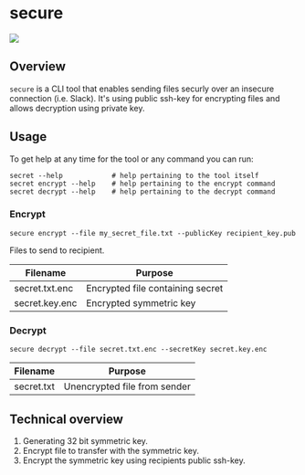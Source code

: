 # secure
[![][languagego img]][languagego]

## Overview

`secure` is a CLI tool that enables sending files securly over an insecure connection (i.e. Slack). It's using public ssh-key for encrypting files and allows decryption using private key.

## Usage

To get help at any time for the tool or any command you can run:

```
secret --help            # help pertaining to the tool itself
secret encrypt --help    # help pertaining to the encrypt command
secret decrypt --help    # help pertaining to the decrypt command
```

### Encrypt

`secure encrypt --file my_secret_file.txt --publicKey recipient_key.pub`

Files to send to recipient.

| Filename           | Purpose                          |
| ------------------ | -------------------------------- |
| secret.txt.enc     | Encrypted file containing secret |
| secret.key.enc     | Encrypted symmetric key          |

### Decrypt

`secure decrypt --file secret.txt.enc --secretKey secret.key.enc`

| Filename           | Purpose                           |
| ------------------ | --------------------------------- |
| secret.txt         | Unencrypted file from sender      |


## Technical overview

1. Generating 32 bit symmetric key.
2. Encrypt file to transfer with the symmetric key.
3. Encrypt the symmetric key using recipients public ssh-key.

[languagego]:https://golang.org
[languagego img]:https://img.shields.io/badge/language-golang-77CDDD.svg?style=flat
